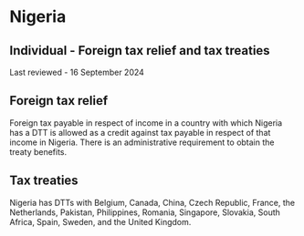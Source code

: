 # Nigeria
## Individual - Foreign tax relief and tax treaties
Last reviewed - 16 September 2024
## Foreign tax relief
Foreign tax payable in respect of income in a country with which Nigeria has a DTT is allowed as a credit against tax payable in respect of that income in Nigeria. There is an administrative requirement to obtain the treaty benefits.
## Tax treaties
Nigeria has DTTs with Belgium, Canada, China, Czech Republic, France, the Netherlands, Pakistan, Philippines, Romania, Singapore, Slovakia, South Africa, Spain, Sweden, and the United Kingdom.

